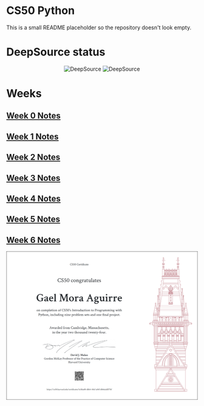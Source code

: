 # CS50 Python

This is a small README placeholder so the repository doesn't look empty.

# DeepSource status

<div align="center">
  <img alt="DeepSource" title="DeepSource" src="https://app.deepsource.com/gh/m0r4a/CS50-python.svg/?label=resolved+issues&show_trend=true&token=8XBkjzkF5Q2ick2dnj9Wio9F"/>
  <img alt="DeepSource" title="DeepSource" src="https://app.deepsource.com/gh/m0r4a/CS50-python.svg/?label=active+issues&show_trend=true&token=8XBkjzkF5Q2ick2dnj9Wio9F"/>
</div>

# Weeks

## [Week 0 Notes](https://github.com/m0r4a/CS50-python/blob/main/0.%20Functions%2C%20Variables/README.md)

## [Week 1 Notes](https://github.com/m0r4a/CS50-python/blob/main/1.%20Conditionals/README.md)

## [Week 2 Notes](https://github.com/m0r4a/CS50-python/blob/main/2.%20Loops/README.md)

## [Week 3 Notes](https://github.com/m0r4a/CS50-python/blob/main/3.%20Exceptions/README.md)

## [Week 4 Notes](https://github.com/m0r4a/CS50-python/blob/main/4.%20Libraries/README.md)

## [Week 5 Notes](https://github.com/m0r4a/CS50-python/blob/main/5.%20Unit%20Tests/README.md)

## [Week 6 Notes](https://github.com/m0r4a/CS50-python/blob/main/6.%20File%20I-O/README.md)


<p align="center">
    <img src="CS50p.png" alt="Certificate"/>
</p>
